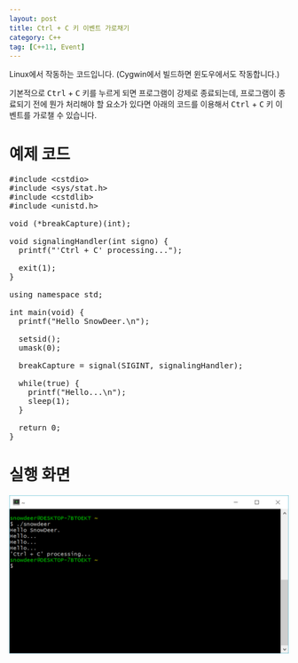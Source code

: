 ```yaml
---
layout: post
title: Ctrl + C 키 이벤트 가로채기
category: C++
tag: [C++11, Event]
---
```


Linux에서 작동하는 코드입니다. (Cygwin에서 빌드하면 윈도우에서도 작동합니다.)

기본적으로 <kbd>Ctrl</kbd> + <kbd>C</kbd> 키를 누르게 되면 프로그램이 강제로 종료되는데,
프로그램이 종료되기 전에 뭔가 처리해야 할 요소가 있다면 아래의 코드를 이용해서
<kbd>Ctrl</kbd> + <kbd>C</kbd> 키 이벤트를 가로챌 수 있습니다.


# 예제 코드

<pre class="prettyprint">#include &lt;cstdio&gt;
#include &lt;sys/stat.h&gt;
#include &lt;cstdlib&gt;
#include &lt;unistd.h&gt;

void (*breakCapture)(int);

void signalingHandler(int signo) {
  printf("'Ctrl + C' processing...");

  exit(1);
}

using namespace std;

int main(void) {
  printf("Hello SnowDeer.\n");

  setsid();
  umask(0);

  breakCapture = signal(SIGINT, signalingHandler);

  while(true) {
    printf("Hello...\n");
    sleep(1);
  }

  return 0;
}</pre>


# 실행 화면

![image -fullwidth](/assets/2017-07-18-cpp11-ctrl-c-event-hooking/01.png)
